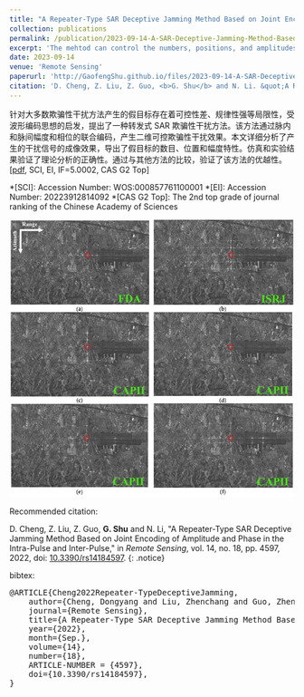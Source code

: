 ```yaml
---
title: "A Repeater-Type SAR Deceptive Jamming Method Based on Joint Encoding of Amplitude and Phase in the Intra-Pulse and Inter-Pulse"
collection: publications
permalink: /publication/2023-09-14-A-SAR-Deceptive-Jamming-Method-Based-on-CAPII
excerpt: 'The mehtod can control the numbers, positions, and amplitudes of the false targets by changing the specific parameters.'
date: 2023-09-14
venue: 'Remote Sensing'
paperurl: 'http://GaofengShu.github.io/files/2023-09-14-A-SAR-Deceptive-Jamming-Method-Based-on-CAPII.pdf'
citation: 'D. Cheng, Z. Liu, Z. Guo, <b>G. Shu</b> and N. Li. &quot;A Repeater-Type SAR Deceptive Jamming Method Based on Joint Encoding of Amplitude and Phase in the Intra-Pulse and Inter-Pulse&quot;. <i>Remote Sensing</i>. 2022, 14, 18.'
---
```

针对大多数欺骗性干扰方法产生的假目标存在着可控性差、规律性强等局限性，受波形编码思想的启发，提出了一种转发式 SAR 欺骗性干扰方法。该方法通过脉内和脉间幅度和相位的联合编码，产生二维可控欺骗性干扰效果。本文详细分析了产生的干扰信号的成像效果，导出了假目标的数目、位置和幅度特性。仿真和实验结果验证了理论分析的正确性。通过与其他方法的比较，验证了该方法的优越性。\[[pdf](http://GaofengShu.github.io/files/2023-09-14-A-SAR-Deceptive-Jamming-Method-Based-on-CAPII.pdf), SCI, EI, IF=5.0002, CAS G2 Top\]

*[SCI]: Accession Number: WOS:000857761100001
*[EI]: Accession Number: 20223912814092
*[CAS G2 Top]: The 2nd top grade of journal ranking of the Chinese Academy of Sciences

<img src='/images/pubsImages/CAPIIBasedDeceptiveJamming.jpg'>

Recommended citation:

D. Cheng, Z. Liu, Z. Guo, **G. Shu** and N. Li, "A Repeater-Type SAR Deceptive Jamming Method Based on Joint Encoding of Amplitude and Phase in the Intra-Pulse and Inter-Pulse," in *Remote Sensing*, vol. 14, no. 18, pp. 4597, 2022, doi: [10.3390/rs14184597](https://doi.org/10.3390/rs14184597).
{: .notice}

bibtex: 
<pre>
@ARTICLE{Cheng2022Repeater-TypeDeceptiveJamming,
	author={Cheng, Dongyang and Liu, Zhenchang and Guo, Zhengwei and Shu, Gaofeng and Li, Ning},
	journal={Remote Sensing},
	title={A Repeater-Type SAR Deceptive Jamming Method Based on Joint Encoding of Amplitude and Phase in the Intra-Pulse and Inter-Pulse},
	year={2022},
	month={Sep.},
	volume={14},
	number={18},
	ARTICLE-NUMBER = {4597},
	doi={10.3390/rs14184597},
}
</pre>
